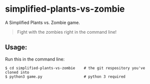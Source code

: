 # simplified-plants-vs-zombie

A Simplified Plants vs. Zombie game.

> Fight with the zombies right in the command line!

## Usage:

Run this in the command line:
```
$ cd simplified-plants-vs-zombie    # the git respository you've cloned into
$ python3 game.py                   # python 3 required
```
